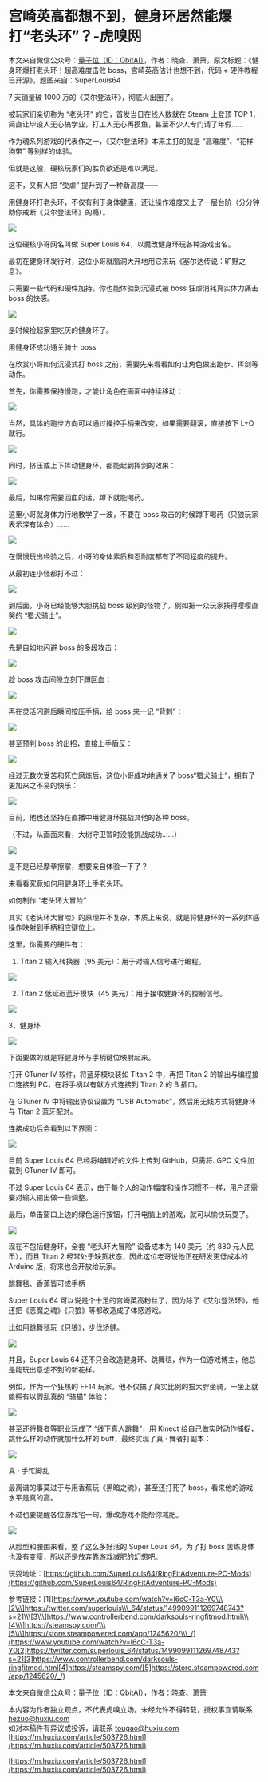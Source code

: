 # 宫崎英高都想不到，健身环居然能爆打“老头环”？-虎嗅网
本文来自微信公众号：[量子位（ID：QbitAI）](https://mp.weixin.qq.com/s/t9k4GGxJjoalsCZBsv5lSg)，作者：晓查、萧箫，原文标题：《健身环爆打老头环！超高难度击败 boss，宫崎英高估计也想不到，代码 + 硬件教程已开源》，题图来自：SuperLouis64

7 天销量破 1000 万的《艾尔登法环》，彻底火出圈了。  

被玩家们亲切称为 “老头环” 的它，首发当日在线人数就在 Steam 上登顶 TOP 1，简直让毕设人无心搞学业，打工人无心再摸鱼，甚至不少人专门请了年假……

作为魂系列游戏的代表作之一，《艾尔登法环》本来主打的就是 “高难度”、“花样狗带” 等别样的体验。

但就是这般，硬核玩家们的胜负欲还是难以满足。

这不，又有人把 “受虐” 提升到了一种新高度——

用健身环打老头环，不仅有利于身体健康，还让操作难度又上了一层台阶（分分钟助你戒断《艾尔登法环》的瘾）。

![](https://img.huxiucdn.com/article/content/202203/03/144504302714.gif)

这位硬核小哥网名叫做 Super Louis 64，以魔改健身环玩各种游戏出名。

最初在健身环发行时，这位小哥就脑洞大开地用它来玩《塞尔达传说：旷野之息》。

只需要一些代码和硬件加持，你也能体验到沉浸式被 boss 狂虐消耗真实体力痛击 boss 的快感。

![](https://img.huxiucdn.com/article/content/202203/03/144505516945.gif)

是时候捡起家里吃灰的健身环了。

用健身环成功通关骑士 boss  

在欣赏小哥如何沉浸式打 boss 之前，需要先来看看如何让角色做出跑步、挥剑等动作。

首先，你需要保持慢跑，才能让角色在画面中持续移动：

![](https://img.huxiucdn.com/article/content/202203/03/144507293323.gif)

当然，具体的跑步方向可以通过操控手柄来改变，如果需要翻滚，直接按下 L+O 就行。

![](https://img.huxiucdn.com/article/content/202203/03/144509694214.gif)

同时，挤压或上下挥动健身环，都能起到挥剑的效果：

![](https://img.huxiucdn.com/article/content/202203/03/144512056129.gif)

最后，如果你需要回血的话，蹲下就能喝药。

这里小哥就身体力行地教学了一波，不要在 boss 攻击的时候蹲下喝药（只狼玩家表示深有体会）……

![](https://img.huxiucdn.com/article/content/202203/03/144513079126.gif)

在慢慢玩出经验之后，小哥的身体素质和忍耐度都有了不同程度的提升。

从最初连小怪都打不过：

![](https://img.huxiucdn.com/article/content/202203/03/144521083699.gif)

到后面，小哥已经能够大胆挑战 boss 级别的怪物了，例如把一众玩家揍得嘤嘤直哭的 “猎犬骑士”。

![](https://img.huxiucdn.com/article/content/202203/03/144527389203.png?imageView2/2/w/1000/format/png/interlace/1/q/85)

先是自如地闪避 boss 的多段攻击：

![](https://img.huxiucdn.com/article/content/202203/03/144528519466.gif)

趁 boss 攻击间隙立刻下蹲回血：

![](https://img.huxiucdn.com/article/content/202203/03/144533360986.gif)

再在灵活闪避后瞬间按压手柄，给 boss 来一记 “背刺”：

![](https://img.huxiucdn.com/article/content/202203/03/144535263757.gif)

甚至预判 boss 的出招，直接上手盾反：

![](https://img.huxiucdn.com/article/content/202203/03/144541899286.gif)

经过无数次受苦和死亡磨炼后，这位小哥成功地通关了 boss“猎犬骑士”，拥有了更加来之不易的快乐：

![](https://img.huxiucdn.com/article/content/202203/03/144544201982.gif)

目前，他也还坚持在直播中用健身环挑战其他的各种 boss。

（不过，从画面来看，大树守卫暂时没能挑战成功……）

![](https://img.huxiucdn.com/article/content/202203/03/144547374906.gif)

是不是已经摩拳擦掌，想要亲自体验一下了？

来看看究竟如何用健身环上手老头环。

如何制作 “老头环大冒险”  

其实《老头环大冒险》的原理并不复杂，本质上来说，就是将健身环的一系列体感操作映射到手柄相应键位上。

这里，你需要的硬件有：

1.  Titan 2 输入转换器（95 美元）：用于对输入信号进行编程。

![](https://img.huxiucdn.com/article/content/202203/03/144550340562.png?imageView2/2/w/1000/format/png/interlace/1/q/85)

2.  Titan 2 低延迟蓝牙模块（45 美元）：用于接收健身环的控制信号。

![](https://img.huxiucdn.com/article/content/202203/03/144551556719.png?imageView2/2/w/1000/format/png/interlace/1/q/85)

3、健身环

![](https://img.huxiucdn.com/article/content/202203/03/144552679475.png?imageView2/2/w/1000/format/png/interlace/1/q/85)

下面要做的就是将健身环与手柄键位映射起来。

打开 GTuner IV 软件，将蓝牙模块装如 Titan 2 中，再把 Titan 2 的输出与编程接口连接到 PC，在将手柄以有献方式连接到 Titan 2 的 B 插口。

在 GTuner IV 中将输出协议设置为 “USB Automatic”，然后用无线方式将健身环与 Titan 2 蓝牙配对。

连接成功后会看到以下界面：

![](https://img.huxiucdn.com/article/content/202203/03/144557191384.png?imageView2/2/w/1000/format/png/interlace/1/q/85)

目前 Super Louis 64 已经将编辑好的文件上传到 GitHub，只需将. GPC 文件加载到 GTuner IV 即可。

不过 Super Louis 64 表示，由于每个人的动作幅度和操作习惯不一样，用户还需要对输入输出做一些调整。

最后，单击窗口上边的绿色运行按钮，打开电脑上的游戏，就可以愉快玩耍了。

![](https://img.huxiucdn.com/article/content/202203/03/144558143033.png?imageView2/2/w/1000/format/png/interlace/1/q/85)

现在不包括健身环，全套 “老头环大冒险” 设备成本为 140 美元（约 880 元人民币），而且 Titan 2 经常处于缺货状态，因此这位老哥说他正在研发更低成本的 Arduino 版，将来也会开放给玩家。

跳舞毯、香蕉皆可成手柄  

Super Louis 64 可以说是个十足的宫崎英高粉丝了，因为除了《艾尔登法环》，他还把《恶魔之魂》《只狼》等都改造成了体感游戏。

比如用跳舞毯玩《只狼》，步伐矫健。

![](https://img.huxiucdn.com/article/content/202203/03/144601675193.gif)

并且，Super Louis 64 还不只会改造健身环、跳舞毯，作为一位游戏博主，他总是能玩出意想不到的新花样。

例如，作为一个狂热的 FF14 玩家，他不仅搞了真实比例的猫大胖坐骑，一坐上就能拥有以假乱真的 “骑猫” 体验：

![](https://img.huxiucdn.com/article/content/202203/03/144610770933.gif)

甚至还将舞者等职业玩成了 “线下真人跳舞”，用 Kinect 给自己做实时动作捕捉，跳什么样的动作就加什么样的 buff，最终实现了真 · 舞者打副本：

![](https://img.huxiucdn.com/article/content/202203/03/144613779467.gif)

真 · 手忙脚乱  

最离谱的事莫过于与用香蕉玩《黑暗之魂》，甚至还打死了 boss，看来他的游戏水平是真的高。

不过也要提醒各位游戏宅一句，爆改游戏不能帮你减肥。

![](https://img.huxiucdn.com/article/content/202203/03/144616052724.gif)

从脸型和腰围来看，整了这么多好活的 Super Louis 64，为了打 boss 苦练身体也没有变瘦，所以还是放弃靠游戏减肥的幻想吧。

玩耍地址：[https://github.com/SuperLouis64/RingFitAdventure-PC-Mods](https://github.com/SuperLouis64/RingFitAdventure-PC-Mods)

参考链接：\[1][https://www.youtube.com/watch?v=l6cC-T3a-Y0\\\[2\\\]https://twitter.com/superlouis\\\_64/status/1499099111269748743?s=21\\\[3\\\]https://www.controllerbend.com/darksouls-ringfitmod.html\\\[4\\\]https://steamspy.com/\\\[5\\\]https://store.steampowered.com/app/1245620/\\\_/](https://www.youtube.com/watch?v=l6cC-T3a-Y0[2]https://twitter.com/superlouis_64/status/1499099111269748743?s=21[3]https://www.controllerbend.com/darksouls-ringfitmod.html[4]https://steamspy.com/[5]https://store.steampowered.com/app/1245620/_/)

本文来自微信公众号：[量子位（ID：QbitAI）](https://mp.weixin.qq.com/s/t9k4GGxJjoalsCZBsv5lSg)，作者：晓查、萧箫

本内容为作者独立观点，不代表虎嗅立场。未经允许不得转载，授权事宜请联系 hezuo@huxiu.com  
如对本稿件有异议或投诉，请联系 tougao@huxiu.com 
 [https://m.huxiu.com/article/503726.html](https://m.huxiu.com/article/503726.html)

 [https://m.huxiu.com/article/503726.html](https://m.huxiu.com/article/503726.html)
